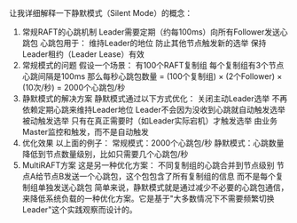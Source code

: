 让我详细解释一下静默模式（Silent Mode）的概念：
1. 常规RAFT的心跳机制
    Leader需要定期（约每100ms）向所有Follower发送心跳包
    心跳包用于：
    维持Leader的地位
    防止其他节点触发新的选举
    保持Leader租约（Leader Lease）有效
2. 常规模式的问题
    假设一个场景：
    有100个RAFT复制组
    每个复制组有3个节点
    心跳间隔是100ms
    那么每秒心跳包数量 = (100个复制组) × (2个Follower) × (10次/秒) = 2000个心跳包/秒
3. 静默模式的解决方案
    静默模式通过以下方式优化：
    关闭主动Leader选举
    不再依赖定期心跳来维持Leader地位
    Leader不会因为没收到心跳就自动触发选举
    被动触发选举
    只有在真正需要时（如Leader实际宕机）才触发选举
    由业务Master监控和触发，而不是自动触发
4. 优化效果
以上面的例子：
    常规模式：2000个心跳包/秒
    静默模式：心跳数量降低到节点数量级别，比如只需要几个心跳包/秒
5. MultiRAFT方案
这是另一种优化方案：
不同复制组的心跳合并到节点级别
节点A给节点B发送一个心跳包，这个包包含了所有复制组的信息
而不是每个复制组单独发送心跳包
简单来说，静默模式就是通过减少不必要的心跳包通信，来降低系统负载的一种优化方案。它是基于"大多数情况下不需要频繁切换Leader"这个实践观察而设计的。